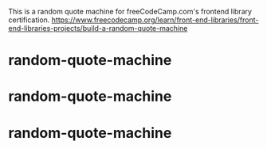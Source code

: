 This is a random quote machine for freeCodeCamp.com's frontend library certification.
https://www.freecodecamp.org/learn/front-end-libraries/front-end-libraries-projects/build-a-random-quote-machine

# random-quote-machine
# random-quote-machine
# random-quote-machine
